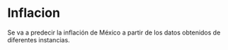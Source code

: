 # Inflacion
Se va a predecir la inflación de México a partir de los datos obtenidos de diferentes instancias.
